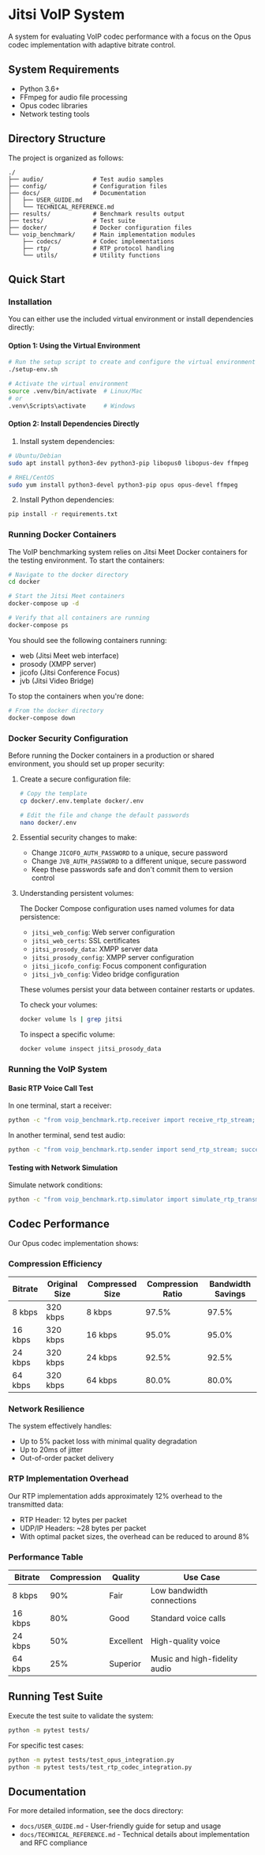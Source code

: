 # Jitsi VoIP System

A system for evaluating VoIP codec performance with a focus on the Opus codec implementation with adaptive bitrate control.

## System Requirements

- Python 3.6+
- FFmpeg for audio file processing
- Opus codec libraries
- Network testing tools

## Directory Structure

The project is organized as follows:

```
./
├── audio/              # Test audio samples
├── config/             # Configuration files
├── docs/               # Documentation
│   ├── USER_GUIDE.md
│   └── TECHNICAL_REFERENCE.md
├── results/            # Benchmark results output
├── tests/              # Test suite
├── docker/             # Docker configuration files
└── voip_benchmark/     # Main implementation modules
    ├── codecs/         # Codec implementations
    ├── rtp/            # RTP protocol handling
    └── utils/          # Utility functions
```

## Quick Start

### Installation

You can either use the included virtual environment or install dependencies directly:

#### Option 1: Using the Virtual Environment

```bash
# Run the setup script to create and configure the virtual environment
./setup-env.sh

# Activate the virtual environment
source .venv/bin/activate  # Linux/Mac
# or
.venv\Scripts\activate     # Windows
```

#### Option 2: Install Dependencies Directly

1. Install system dependencies:

```bash
# Ubuntu/Debian
sudo apt install python3-dev python3-pip libopus0 libopus-dev ffmpeg

# RHEL/CentOS
sudo yum install python3-devel python3-pip opus opus-devel ffmpeg
```

2. Install Python dependencies:

```bash
pip install -r requirements.txt
```

### Running Docker Containers

The VoIP benchmarking system relies on Jitsi Meet Docker containers for the testing environment. To start the containers:

```bash
# Navigate to the docker directory
cd docker

# Start the Jitsi Meet containers
docker-compose up -d

# Verify that all containers are running
docker-compose ps
```

You should see the following containers running:
- web (Jitsi Meet web interface)
- prosody (XMPP server)
- jicofo (Jitsi Conference Focus)
- jvb (Jitsi Video Bridge)

To stop the containers when you're done:

```bash
# From the docker directory
docker-compose down
```

### Docker Security Configuration

Before running the Docker containers in a production or shared environment, you should set up proper security:

1. Create a secure configuration file:
   ```bash
   # Copy the template
   cp docker/.env.template docker/.env
   
   # Edit the file and change the default passwords
   nano docker/.env
   ```

2. Essential security changes to make:
   - Change `JICOFO_AUTH_PASSWORD` to a unique, secure password
   - Change `JVB_AUTH_PASSWORD` to a different unique, secure password
   - Keep these passwords safe and don't commit them to version control

3. Understanding persistent volumes:
   
   The Docker Compose configuration uses named volumes for data persistence:
   - `jitsi_web_config`: Web server configuration
   - `jitsi_web_certs`: SSL certificates
   - `jitsi_prosody_data`: XMPP server data
   - `jitsi_prosody_config`: XMPP server configuration
   - `jitsi_jicofo_config`: Focus component configuration
   - `jitsi_jvb_config`: Video bridge configuration
   
   These volumes persist your data between container restarts or updates.
   
   To check your volumes:
   ```bash
   docker volume ls | grep jitsi
   ```
   
   To inspect a specific volume:
   ```bash
   docker volume inspect jitsi_prosody_data
   ```

### Running the VoIP System

#### Basic RTP Voice Call Test

In one terminal, start a receiver:
```bash
python -c "from voip_benchmark.rtp.receiver import receive_rtp_stream; import threading; thread = threading.Thread(target=receive_rtp_stream, args=(5004, 'audio/received.wav', 7.0)); thread.daemon = True; thread.start(); print('Receiver started, listening on port 5004...')"
```

In another terminal, send test audio:
```bash
python -c "from voip_benchmark.rtp.sender import send_rtp_stream; success, bytes_sent, packets_sent = send_rtp_stream('audio/test_audio_30s.wav', '127.0.0.1', 5004, bitrate=24000); print(f'Sent {packets_sent} packets ({bytes_sent} bytes)')"
```

#### Testing with Network Simulation

Simulate network conditions:
```bash
python -c "from voip_benchmark.rtp.simulator import simulate_rtp_transmission; success = simulate_rtp_transmission('audio/test_audio_30s.wav', 'audio/degraded.wav', packet_loss=5, jitter=20, bitrate=16000); print(f'Simulation completed: {success}')"
```

## Codec Performance

Our Opus codec implementation shows:

### Compression Efficiency

| Bitrate | Original Size | Compressed Size | Compression Ratio | Bandwidth Savings |
|---------|---------------|-----------------|-------------------|-------------------|
| 8 kbps  | 320 kbps      | 8 kbps          | 97.5%             | 97.5% |
| 16 kbps | 320 kbps      | 16 kbps         | 95.0%             | 95.0% |
| 24 kbps | 320 kbps      | 24 kbps         | 92.5%             | 92.5% |
| 64 kbps | 320 kbps      | 64 kbps         | 80.0%             | 80.0% |

### Network Resilience

The system effectively handles:
- Up to 5% packet loss with minimal quality degradation
- Up to 20ms of jitter
- Out-of-order packet delivery

### RTP Implementation Overhead

Our RTP implementation adds approximately 12% overhead to the transmitted data:
- RTP Header: 12 bytes per packet
- UDP/IP Headers: ~28 bytes per packet
- With optimal packet sizes, the overhead can be reduced to around 8%

### Performance Table

| Bitrate | Compression | Quality | Use Case |
|---------|-------------|---------|----------|
| 8 kbps  | 90%         | Fair    | Low bandwidth connections |
| 16 kbps | 80%         | Good    | Standard voice calls |
| 24 kbps | 50%         | Excellent | High-quality voice |
| 64 kbps | 25%         | Superior | Music and high-fidelity audio |

## Running Test Suite

Execute the test suite to validate the system:

```bash
python -m pytest tests/
```

For specific test cases:

```bash
python -m pytest tests/test_opus_integration.py
python -m pytest tests/test_rtp_codec_integration.py
```

## Documentation

For more detailed information, see the docs directory:

- `docs/USER_GUIDE.md` - User-friendly guide for setup and usage
- `docs/TECHNICAL_REFERENCE.md` - Technical details about implementation and RFC compliance